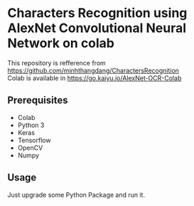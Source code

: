 # Characters Recognition using AlexNet Convolutional Neural Network on colab
This repository is refference from https://github.com/minhthangdang/CharactersRecognition \
Colab is available in https://go.kaiyu.io/AlexNet-OCR-Colab
## Prerequisites

<ul>
<li>Colab</li>
<li>Python 3</li>
<li>Keras</li>
<li>Tensorflow</li>
<li>OpenCV</li>
<li>Numpy</li>
</ul>

## Usage

Just upgrade some Python Package and run it.
